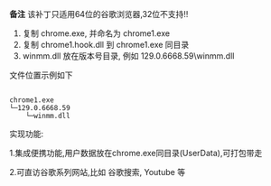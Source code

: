 ﻿
**备注**
该补丁只适用64位的谷歌浏览器,32位不支持!!


1. 复制 chrome.exe, 并命名为 chrome1.exe
2. 复制 chrome1.hook.dll 到 chrome1.exe 同目录
3. winmm.dll 放在版本号目录, 例如 129.0.6668.59\winmm.dll

文件位置示例如下

```

chrome1.exe
└─129.0.6668.59
    └─winmm.dll 

```


实现功能:

1.集成便携功能,用户数据放在chrome.exe同目录(UserData),可打包带走

2.可直访谷歌系列网站,比如 谷歌搜索, Youtube  等

